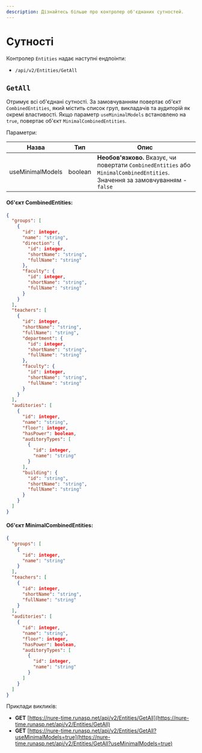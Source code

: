 ```yaml
---
description: Дізнайтесь більше про контролер об'єднаних сутностей.
---
```



# Сутності

Контролер `Entities` надає наступні ендпоінти:

* `/api/v2/Entities/GetAll`

## `GetAll`

Отримує всі об'єднані сутності. За замовчуванням повертає об'єкт `CombinedEntities`,
який містить список груп, викладачів та аудиторій як окремі властивості.
Якщо параметр `useMinimalModels` встановлено на `true`, повертає об'єкт `MinimalCombinedEntities`.

Параметри:

| Назва     | Тип     | Опис          |
|-----------|---------|---------------|
| useMinimalModels | boolean | **Необов'язково.** Вказує, чи повертати `CombinedEntities` або `MinimalCombinedEntities`. Значення за замовчуванням - `false` |


#### Об'єкт CombinedEntities:
```json
{
  "groups": [
    {
      "id": integer,
      "name": "string",
      "direction": {
        "id": integer,
        "shortName": "string",
        "fullName": "string"
      },
      "faculty": {
        "id": integer,
        "shortName": "string",
        "fullName": "string"
      }
    }
  ],
  "teachers": [
    {
      "id": integer,
      "shortName": "string",
      "fullName": "string",
      "department": {
        "id": integer,
        "shortName": "string",
        "fullName": "string"
      },
      "faculty": {
        "id": integer,
        "shortName": "string",
        "fullName": "string"
      }
    }
  ],
  "auditories": [
    {
      "id": integer,
      "name": "string",
      "floor": integer,
      "hasPower": boolean,
      "auditoryTypes": [
        {
          "id": integer,
          "name": "string"
        }
      ],
      "building": {
        "id": "string",
        "shortName": "string",
        "fullName": "string"
      }
    }
  ]
}
```

#### Об'єкт MinimalCombinedEntities:
```json
{
  "groups": [
    {
      "id": integer,
      "name": "string"
    }
  ],
  "teachers": [
    {
      "id": integer,
      "shortName": "string",
      "fullName": "string"
    }
  ],
  "auditories": [
    {
      "id": integer,
      "name": "string",
      "floor": integer,
      "hasPower": boolean,
      "auditoryTypes": [
        {
          "id": integer,
          "name": "string"
        }
      ]
    }
  ]
}
```

Приклади викликів:

- **GET** [https://nure-time.runasp.net/api/v2/Entities/GetAll](https://nure-time.runasp.net/api/v2/Entities/GetAll)
- **GET** [https://nure-time.runasp.net/api/v2/Entities/GetAll?useMinimalModels=true](https://nure-time.runasp.net/api/v2/Entities/GetAll?useMinimalModels=true)
